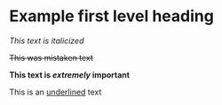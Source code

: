 # Example first level heading

_This text is italicized_

~~This was mistaken text~~

**This text is _extremely_ important**

This is an <ins>underlined</ins> text
